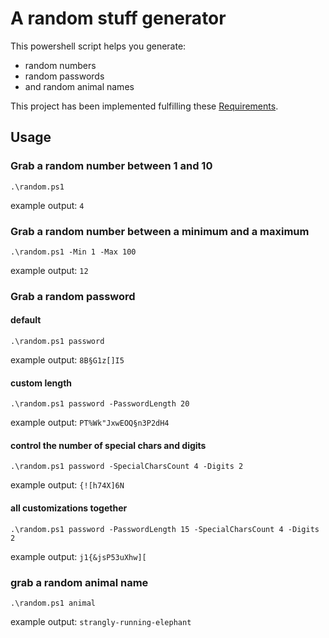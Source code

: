 # A random stuff generator

This powershell script helps you generate:
- random numbers
- random passwords
- and random animal names

This project has been implemented fulfilling these [Requirements](Documentation/Requirements.md).

## Usage

### Grab a random number between 1 and 10

```
.\random.ps1
```

example output: `4`

### Grab a random number between a minimum and a maximum

```
.\random.ps1 -Min 1 -Max 100
```

example output: `12`


### Grab a random password

#### default
```
.\random.ps1 password
```

example output: `8B§G1z[]I5`

#### custom length

```
.\random.ps1 password -PasswordLength 20
```
example output: `PT%Wk"JxwEOQ§n3P2dH4`

#### control the number of special chars and digits

```
.\random.ps1 password -SpecialCharsCount 4 -Digits 2
```
example output: `{![h74X]6N`

#### all customizations together

```
.\random.ps1 password -PasswordLength 15 -SpecialCharsCount 4 -Digits 2
```
example output: `j1{&jsP53uXhw][`

### grab a random animal name

```
.\random.ps1 animal
```
example output: `strangly-running-elephant`